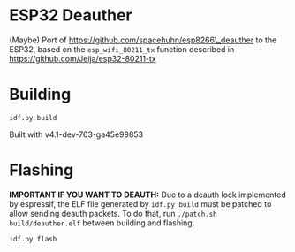# ESP32 Deauther

(Maybe) Port of https://github.com/spacehuhn/esp8266\_deauther to the ESP32,
based on the `esp_wifi_80211_tx` function described in https://github.com/Jeija/esp32-80211-tx

# Building

`idf.py build`

Built with v4.1-dev-763-ga45e99853

# Flashing

**IMPORTANT IF YOU WANT TO DEAUTH:** Due to a deauth lock implemented by espressif, the
ELF file generated by `idf.py build` must be patched to allow sending deauth packets. To
do that, run `./patch.sh build/deauther.elf` between building and flashing.

`idf.py flash`

